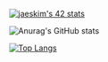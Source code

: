 [![jaeskim's 42 stats](https://badge42.herokuapp.com/api/stats/imabid)](https://github.com/JaeSeoKim/badge42)

![Anurag's GitHub stats](https://github-readme-stats.vercel.app/api?username=imabid99&show_icons=true&theme=radical)


[![Top Langs](https://github-readme-stats.vercel.app/api/top-langs/?username=imabid99&layout=compact)](https://github.com/anuraghazra/github-readme-stats)
